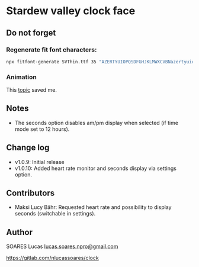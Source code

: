 # Stardew valley clock face

## Do not forget

### Regenerate fit font characters:

```bash
npx fitfont-generate SVThin.ttf 35 "AZERTYUIOPQSDFGHJKLMWXCVBNazertyuiopqsdfghjklmwxcvbn.1234567890: "
```

### Animation

This [topic](https://community.fitbit.com/t5/SDK-Development/Animate-FROM-TO-properties/td-p/2792974) saved me.

## Notes

- The seconds option disables am/pm display when selected (if time mode set to 12 hours).

## Change log

- v1.0.9: Initial release
- v1.0.10: Added heart rate monitor and seconds display via settings option.

## Contributors

- Maksi Lucy Bähr: Requested heart rate and possibility to display seconds (switchable in settings).

## Author

SOARES Lucas <lucas.soares.npro@gmail.com>

https://gitlab.com/nlucassoares/clock
